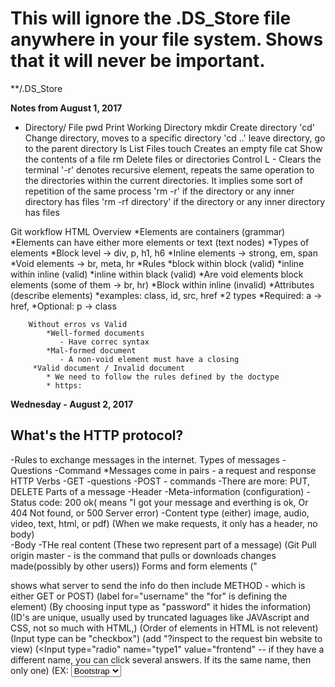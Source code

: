 # This will ignore the .DS_Store file anywhere in your file system. Shows that it will never be important.
**/.DS_Store

**Notes from August 1, 2017**

* Directory/ File
    pwd     Print Working Directory
    mkdir   Create directory
    'cd'    Change directory, moves to a specific directory
    'cd ..' leave directory, go to the parent directory
    ls      List Files
    touch   Creates an empty file
    cat     Show the contents of a file
    rm      Delete files or directories
    Control L - Clears the terminal
    '-r'    denotes recursive element,
            repeats the same operation to the directories within the current directories.
            It implies some sort of repetition of the same process
    'rm -r' if the directory or any inner directory has files
    'rm -rf directory' if the directory or any inner directory has files

Git workflow
HTML Overview
    *Elements are containers (grammar)
        *Elements can have either more elements or text (text nodes)
        *Types of elements
            *Block level -> div, p, h1, h6
            *Inline elements -> strong, em, span
            *Void elements -> br, meta, hr
        *Rules
            *block within block (valid)
            *inline within inline (valid)
            *inline within black (valid)
            *Are void elements block elements (some of them -> br, hr) 
            *Block within inline (invalid)
        *Attributes (describe elements)
            *examples: class, id, src, href
            *2 types
                *Required: a -> href, 
                *Optional: p -> class
              
              
        Without erros vs Valid
            *Well-formed documents
               - Have correc syntax
            *Mal-formed document
               - A non-void element must have a closing
         *Valid document / Invalid document
            * We need to follow the rules defined by the doctype
            * https:
            
**Wednesday - August 2, 2017**
## What's the HTTP protocol?
   -Rules to exchange messages in the internet.
    Types of messages
        -Questions
        -Command
    *Messages come in pairs - a request and response
    HTTP Verbs
        -GET -questions
        -POST - commands
        -There are more: PUT, DELETE
    Parts of a message
        -Header
            -Meta-information (configuration)
                -Status code: 200 ok( means "I got your message and everthing is ok,
                Or 404 Not found, or 500 Server error)
                -Content type (either) image, audio, video, text, html, or pdf)
    (When we make requests, it only has a header, no body)  
   -Body
         -THe real content
        (These two represent part of a message)
        (Git Pull origin master - is the command that pulls or downloads changes made(possibly by other users))
    Forms and form elements
    ("<form action> shows what server to send the info do
    then include METHOD - which is either GET or POST)
    (label for="username" the "for" is defining the element)
    <!-- All form elements need a name or they will be ignored by the server -->
   (By choosing input type as "password" it hides the information)
   (ID's are unique, usually used by truncated laguages like JAVAscript and CSS, not so much with HTML,)
   (Order of elements in HTML is not relevent)
   (Input type can be "checkbox")
   (add "?inspect to the request bin website to view)
   (<Input type="radio" name="type1" value="frontend"
   -- if they have a different name, you can click several answers.  If its the same name, then only one)
   (EX: <select name="framework" id="framework -- if you include 'multiple' right here, it allows several.">
        <option value="bootstrap">Bootstrap</option>)
        *Don't forget that "Select" is a dropdown box.
        "Disabled" and "readonly" are an attributes put in the input element"
        Disabled makes the box grayed out.
        Readonly makes certain text always there. Doesn't allow you to type in.
    Inspecting form values in RequestBin
    -https://requestb

GIT WORKFLOW    
    'git status
    git add filename
        "git add ." This adds everything in the current directory but deleted files
        "git add -A" This adds everything including ignored files.
        "git commit --amend -m" (basically rewrites the last commit)
   
       
     git log to see your new commit
     git push origin master
     man git - manual git
            
   Notes on CSS August 2, 2017 - Afternoon
   
 Inline styling is discouraged. ie: <h1 style="color: blue; font: 12px">
 Better is: <style>
                .fancy-header {
                    color: blue;
                    text-decoration: underline;
                    }
            </style>
            </head>
            <body>
                <h1 class="fancy-header">I've got style</h1>
            
            
 HOW TO DO CSS:
 
    <link rel="stylesheet" href="forms.css">
   Link always goes in the <head></head> section.
   To create notes in CSS, use /**/.  /* make your notes like this.*/
   In CSS, class selectors have priority over basic selector.  
   Basic Selector
   ex:
    selector{
        property1; value;
        property2; value;
        }
        
   Multiple Selectors:
    ex: if you want several headings to be the same
    ex: h1, h2 {
               color: red:
               }
    
   Combining Classes
   Target a group of elements and items with a specific id.
    EX:
    .fancy-header
    
    .extra-large
    
  Use a <class ID> to make something really specific.
  ex: in css write: #name {
                        color: green;
                        }
       * This makes sure that only the name is green regardless of where it it placed or if it's in a header.    
    Ids are more specific than classes in CSS
    
  Direct- Child
  If they are both in the same div, there is a direct child and they will be affected, 
  --UNLESS it is written like this= #personal>h2 {
                                        color:yellow;
                                        }
                                        
     #top:hover{
        text-decoration:none;
        
        Changes the state of the mouse hoving over a link or other item.
        
 **August 3, 2017**
 
 ID selectors take priority over element selectors.  Class selectors are in the middle.
 
 Pseudo-classes
 Activates when you do a certain action.  Becomes interactive with user interaction.
 These are:
 Link
 Visited
 Hover
 Active
 
 These are typically used with anchors.
 
 Properties:
 Colors
 Text
 Font
 Backgrounds
 Lists
 Tables
 
 This would look something like:
 
 a:visited {
    color: purple;
    }
    
    Or 
    
 a:hover {
    background-color: gray
        }
     
     
 
 To remove bullets in CSS:
    ul{
       list-style-type:none;
       }
 body {
    background-color: #E6ECF0
    
 a {
    color:
    }
 
 **"Class" and "panel" are comment names for columns in html"
 
 When you see repetition, remove it.
 
 use a comma if using the same rule.
 
 Go to www.w3schools.com --> to find code for "rounded corners" or other css data.
 
 www.caiuse.com --> Come to this site to verify that you can use code from w3schools.
 
 To make a cute "twitter-like" button:
 
 button {
    font-weight: bold;
    border-radius: 15px;
    border: 1px solid #3B94D9;
    
  ( to make classes to distinguish the different types of buttons:)
  
  .highlight {
    background-color: #B94D9;
    color: 3fff;
    }
   .regular {
        background-color: #fff;
        color: #3B94D9
            }
   Then in html file, change it from <button> to <button class="highlight"> or <button class="regular">
   
   To change input, as in "search twitter," do the following:
   
   input {
    border-radius: 15 px;
    border:
    background-color:
    background-image: url ("http://via.placeholder.com/10x10);
    background-repeat: no-repeat;
    background-position: right
  
  To change navigation links:
  Make a class:
  .nav-item {
            font-weight:
            color:
            text-decoration:
      
  To make a background image:
  .hero {
    /*relative path*/
  background-image: url("../imgs/background.jpeg")      
            
            
            Then change in html <a href="#"> to <a href="#" class="nav-item"
            
  To make a circle, make the border radius larger, Luis used 100px to make a circle.
  
  One more service for images is placeholder.com
  Monospace fonts are typically used in terminals.
  Glyph - is how the letter or font will look in the computer.
  
  *Using google fonts*
    Select a font
    
 In the META section, put link to the font before the stylesheet.
  
 In css, to make a selector that uses all anchor elements, use "a".
 
 #container h1.fancy-header {
 }
 This is an example of order placement.
 
 Command + I = Opens the counsole
 
 To Make a background image in css:
 .body {
 background-image:url ("../imgs/background.jpeg")
 }
 
 If background image won't or can't load, then the background color will show.
 
 
 THis is an example of a pseudo-file:
 a:active {
    color: red;
 }
 
 
   ** fyi, ID's should not be numbers.**
   
 **August 3, 2017 - Notes on Box Model:
 
 How to creat boxes:
 In body (of HTML):
 
 <div id="box1" class="boxes"></div>
 
 Boxes need a value to exist. This means it will not show much unless it has a value and a border.
 You can style in the html style section located in the <head></head>, but it is better to put in the css. 
 
 
 in <style>
    .boxes {
        width: 200px
        height:
        background-color:
        padding:
        border:
        margin
    
    #box1{
        margin-bottom: 5px;
        
  use the following to select images within boxes or div(s).
  
  .boxes>img {
    position: absolute;
    bottom: 60px;
    }
    
    Make sure that position is indicated within classes.  If it is relative to something
    else, make sure its listed as relative.
       
 __________________________________________________________________________
 
 Friday August 4, 2017
 
 1. A quick note on box sizing
    border-box vs content box
    
    "CSS 3 box model" 
 On some style sheets, box-sizing: border-box; 
 may be used but does not change the height/ width.  
    
 In the content box option, the padding affects the overall size.  
 
 
 
 2. positioning
 Can be very complicated.  Only use one type, since it can get very confusing.
 
 
   *floats - Has ability to break free and layer on top.  Also similar to Tetris.  
   Each element can be positioned individually.  
   
  ** If you add a float to a "block-element" then it doesn't technically act like a block element. 
  Usually apply "clear:" to last one.
  Floating can be very confusing, and frameworks are becoming more popular.
   **Luis recommends using a red border at first to distinguish positioning. 
    relative - Using relative positioning is alot easier.  you can use right: left: top: and bottom: followed by a
    number to show where a certain object goes. Negative numbers may also be used. 
   
   
   absolute positioning - if you want to use absolute positioning, 
   
   use something similar to the following:
   position: absolute;
   left: 10px;
   top: 0px;
   
 Distinguish whether box or shape or item is RELATIVE or ABSOLUTE!
 This can be done in the formatting section of the css page that you wrote the other 
 basics such as height and width.   
 
 With relative positioning, it may overlap images and it can appear to be lost. :(
   
 (if you use -)
 
 
 fixed positioning
 -Tries to apply relating to the browsing window.
 -Doesn't matter who the parent is.
 
 
 Instead of choosing "bottom: 60px," you can use "top:-40" or something similar using
 a negative number.
 
 ##CSS Notes
 
 The unit of work in CSS is a rule.
    -It has one or several selectors.
    - Can have one or more declarations that affect properties and values.
 *selector, properties, 
 'selector {property: value;}'
 
 Types of selectors
    *elements, classes, ids, pseudo-selector
    *Combinations 
    
 There are 3 ways to include CSS in a page:
    1. Inline: Using the style attribute.
    2. Embedded. using the "style element"
    3. External. using the 'link' element pointing to an external '.css'file.
 
 Types of positioning:
    -static is the default positiioning
    -absolute and relative- mostly for images
    - fixed - usually for main navigation bars
    -float is mostly used to create columns.
 There are 3 main font families:
 
 Serif, Sans serif, and monospace
 
 How to use Google fonts
    1. Select a font.
    2. 

Fundamental blocks of websites include:
header, footer, main, block.

So the first step is to
1. analyze duplication
2. Find all variations

There are several approaches to CSS

OOCSS (nicole SUllivan)
   Separate container and content.
   Main thing is to separate elements from container.
SMACSS (Jonathan Snook)
    Base (Reset)
    Layout (Positioning) like columns
    Module (lke in OOCSS)
    State - like disabled elements
    THeme - the only part that is optional
    
    (Involves separating modules)
    
    
BEM (Yandex)

   Block - Entity - Meaningful on its own (module in OOCSS). 
            Header, menu, input
   Element
     - Part of a block semantically tied to its parent.  Menu-item, checkbox-caption, header-title
        
  Modifier
  Represents a change in appearance or behavior (state in SMACSS). 
  disabled, highlighted, checked,  and fixed)
             
  IE. you can include "Base-type" rule to change the body and "Menu or nav-menu" to 
  change the menu.
  (Union of the two other) 
  
  In this, go to HTML and you can select Class as something similar to "button button-regular"
  Or "button button-highlighted" to should that there is a regular button class and a special one.
  Between "button" and "button-highlighter"  it will accept the last stated one 
    
   
   
   1. Base or reset rules
   2. modules rules (as they are usually positioned in the page.
        1. Blocks
        2. elements 
        3. states
   3. Layout (column or grid system)
   
_______________________________________________________________

To create margins, you can set width: to 960px and set margin to 0 auto, and this centers
the text.  THis only works for the body.  

Fixed layouts do not change when the window is minimized.
   
 If you change it to "fluid" then it moves smaller when the window is reduced.
 If you put width to :80%
 and other columns to :20% it changes and comes fluid. 
 
 You can use "media screen" for different screen sizes.
 
 /*Ex : for screen sizes 500px and up*/
 @media screen and (min-width:500px) {
    selector {
    property: value;
    }
   }
   
   Min and Max are 

screen sizes between 960 px and 1200px
@media screen and (min-width:960 and max width: 1200px)

Media queries can have a bunch of rules

Viewport
in <head></head>
write meta name="viewport" content="width=device-width, initial scale=1" 
print.css can be used to print the code.


Put "repository"

**August 8, 2017**

1. Complete Media queries exercise
2. Review of the solution
3. How to create a simple grid system

media Queries Exercise

note: there are not many containers, so it may work a little differently.

First, add viewport to <meta> tag, and link to css.

(commit) (prepare the HTML page for styling)

In css,

Wireframe is an idea that comes before formatting, focuses on a general layout 
(without colors, sizes, etc).

Lately most developers and designers focus on mobile design first.

Since there are only 2 screen sizes asked for, there should only be one (1) media 
query,

/* Reset Styles*/

html, (if you want to use the full size of the page, start with "html")
html, body {
    margin: 0 (This is very important if you are trying to make things align)
    height: 100%
    width: 100%
    box-sizing: border-box;
    }

body {
    display: block;
    padding: 5px;
    
h1 {
    
.alert-info {
    background-color: lightblue;
    border: 2px solid lightgrey;
    color: #000; ---> Wont work!
    text-decoration: none; ----> won't work!! 
    }
    
.alert-info > a { 
    color: #000;
    text-decoration: 1em;
    text-align: center; ---> "text-align wont work with block elements, only inline!!"
   
   }
   
   .nav-links {
   padding: left
 .nav-links li {
    
   background-color: lightgray;
   padding: 1em;
   text-align: center;
   list-style-type: none
   margin-bottom:
   
   .header-img>img {
   width: 100%;
   
   
   .subsection: {
    font-style: italic}
   
   
   ** TO HIDE SOMETHING:
   use 
   hide on mobile: {
   display: none 

   }
   
   ** TO MAKE LIST IN A ROW**
   
   li { 
   display: inline-block;
   }
   
   To make a COLUMN, USE :
   float: (try to float to the left always)
   and 
   width:
   
   This can be used with text as well.
   
   A column that takes up 1/3 on the right, would be written as:
   
   .main {
    float: left;
    width: 67%
    }
   
   
 
 **August 8, 2017 Notes continued**
 
 Grids
 A generalization to create layouts based on columns.
 
 - They are generally 12 columns.
 - We have several general concepts.
 
    Container- will define the maximum width of the blocks in the page. (Example
    was photo of giant cat.)
    Can use something like the following in css:
    
    .container {
    width: 90%
    max-width: 1200px;
    margin: 0 auto;
    }
    
    **in html you can add a <div class of "column-one-third" before the <p> paragraph starts.
    
    .column-one-third {
        float: left;
        width: 33%
        }
        
    .row {
        width: 100%
        overflow: auto;
        }
        
        
        
    
    Row -   It's a container for columns. (Similar to Twitter example)
    Columns - Are usually elements floating with a specific width based on percents. 
    (We should at this moment be most familiar with this one.)
    
 In HTMl, if you have several divs that you intend to be a column together, you
 can create 
 
 
 The ".row after" works on more browsers that the .row at fixing the rows of different
 columns to be aligned.  (Without it the rows can appear to start at different heights.)
 .row after {
    content: "";
    display: table;
    clear: both:
    
 Wed developer tool bar
 
 @media-screen and (min-width: 360px) {
  /*the is going to be applied to small screens and bigger*/
  float: left;
  width: 100%
  
  
  Most framers use 5 types:
  xs
  x
  m
  l
  xl
  
  <div class="column-one-third column-three-thirds-medium">
  
  .offset-one-third {
    margin-left: 33%;
    }
    "offset affects empty columns"
   
   
   **August 9, 2017**
   
   Review of grid system exercise
   
   Use div.container as a class since it is gray.  
   
   You can use div.row*5 to quickly create 5 rows.
   
   <div class="row>
    <div class="column">1/2</div>
    
    if you are in html and you want to go to your link, you can hit: COMMAND + B (while the link is highlighted
    
    padding can affect size.
    
    first thing you do when you have a grid system, is put it in a container.
   
   
   How to use bootstrap:
   
   Is a css framework.  
   There are several ways to set up.
   Easiest way is CDN
   
   Copy the first link tag and add it to the head of your document
   copy the only scrip tag and add it before the end of your body element
   
 **August 10, 2017**
 Navbar of Bootstrap is usually the biggest section of code.
 Usually the main class will tell you padding and second will tell you the colors.
 example: <navclass="navbar navbar-default" the first nav bar deals with padding and the second deals with colors.
 Since div class is "container-fluid" you would use percentage.
 
 Don't remove "navbar-header" because that is what makes it responsive.
 Don't change first three things. 
 You can start changing after "collapse navbar-collapse"
 
 There is "navbar-left" and "navbar-right."
 
 In bootstrap, hero class is called "jumbotron."  
  ie.  
  in html:
  
  .hero-pizza {
  background-image: url("http....com");
  
  .hero-pizza-title {
    text-aline: ...
    background-color:...
    padding: ...;
    opacity: (makes the background transparent.)
  }
  
  Use "em" instead of pixels to size things when you want it to move.  
  
  You can use (in CSS)
  
  background-size: cover;
  
  to make the full image to fit within the page.
  
  When you look at panels, the first panel affects size and padding, and the panel-default, changes the colors. 
 
 
 Make a live template
 <div class=panel panel info
 
 <div class= panel-heading></div?
 
   <div class="panel-body"
   
   **To do a grid in bootstrap**
   
   but in <div class="col-xs-6">
   
   'col-xs-3' means three columns for extra small devices and bigger (or all devices)
   
   or you can put <div class='col-xs-12 col-md-4'>
   
   Means that 
   
   **August 14, 2017**
   
   
   Git Branches
   
   Commit - has several parts  
   an author,
   a message,
   a commit ID.
   
   Master is the main branch in github.
   "head" is considered the last commit or most latest.
   
   Feature Branch
   
   Reasons to "commit:"
   New feature 
   Removing errors
   
   If you want to remove branch, you can (in the terminal) type "git branch -d 'name of variable'"
   
   New method of pushing from now on: 
   1. Feature branch for the lesson/exercise
   2. commit changes in that new branch
   3.  merge with master
   4. push to master
   
   **Javascript**
   
   var name = "codeup"
   
   Example of a statement.
   
   Statements
    variable declaration " or var identifier"
        Identifier Cannot begin with a number(but can be included after beginning)
        Cannot include spaces
        Dashes are not allowed
        but Underscores are.
        
    
 Assignment
    'identifier +variable'
    
  Variables can change.
        
  Constants stay the same, they cannot change type or value.
  example 
  const pi = 3.145;
  
  if you type pi = 3.1 
  you will receive an error message. 
  
  "//" is considered a single-line comment
  
  /*  is for multiple line comments */
  
  Boolean operators are &&, ||, and !
  
  modulus %
  
  The remainder.  
  
  6 % 4 = 2
  
  3 % 4 = 3
  
  Difference between a statement and an expression:
  
  An operator and an operand.
  
  Operand is 1 or ...
  Operator is a plus sign.  
  
  Statement is a combination of expressions.  
  And it ends with a ; or a semi-colon.
  
  + operator is considered an overloaded operator because it can work on strings
  and addition.  
  
  Concatenate 
  
  '\' has special meaning. 
  example if you want to write a single quote. you can type
  
  'here is a single quote -->'<--'
  but you have to write 'here is a single quote -->\' and it works'
  
  '\n' shows that it's a new line.  
  
  you need to type two backslashes to get get one.  
  
  If you want four backslashes, you need to type 8!!
  
  
  *String functions will replace the value but will not permanently chance the variable.  
  
  
  Exercise Notes from Monday Afternoon
  
  var sample = "Hello Codeup"
  To permantantly change to uppercase
  sample = sample.toUpperCase()
  
  sample.toUpperCase; (is not permanent)
  
  sample + 'students';
  adds students to the back.
  
  sample.replace('Students','Class');
  sample = sample.replace('Students','Class')
  
  var indexofCodeup = sample.indexOf('CODEUP')
   
  Use naming convention - called camel case.
  
  This means write The Little Mermaid as littleMermaid.
  
  
  var littleMermaid = 3
  var brotherBear = 5
  var hercules = 1
  
  var totalDays = littleMermaid + brotherBear + hercules
  
  var grandTotal = totalDay * 3
  
  grandTotal = 27
  
  Next problem.....
  
  var googleRate = 400
  var amazonRate = 380
  var facebookRate = 350
  var googleHours = 6
  var amazonHours
  .............incomplete
  
  var paycheck = googleHours * googleRate + amazonHours * amazonRate + facebookHours * facebookRate =
  7420
  
  var classFull = False
  var scheduleHasConflicts = false
  var canEnroll = !classFull && !scheduleHasConflicts;
  
  However... try not to make variables such as "classNotFull" since it makes things more
  difficult to have a negative in the variable.
  
  Next problem...
  
  // discount is applied if brought more than two items or they are a premium member and the
  offer has not expired.
  
  (It's a good idea to make notes in the code)
  
  var numberOfItemsBought = 100
  var is PremiumMember = false
  var offerIsExpired = false
  
  numberOfItemsBought >2 || idPremiumMember) && !offerIsExpired
  
  
  var username = 'codeup';
  var password = 'notastrongpassword';
  Create a variable that holds a boolean value for each of the following conditions:
  
  the password must be at least 5 characters
  the password must not include the username
  the username must be no more than 20 characters
  neither the username or password can start or end with whitespace
  
  In console type:
  
  var username = 'codeup';
    var password = 'notastrongpassword';
    
  var passwordIsLongEnough = password.length >=5
  var passwordContainsUsername = password.indexOf(username) !==-1
  
  
  (This checks if password contains the username.)
  
  
  var usernameIsTooLong = username.length > 20;
  var UsernameHasWhiteSpace = username !== username.trim()
  var passwordHasWhitespace = password !== password.trim()
  car hasWhiteSpace = passwordHasWhiteSpace || usernameHasWhiteSpace
  
  
  This would look like 
  'codeup' !=='
  "true"
  
  To use java in html, put in a <script> tag in the body.
  
  
  
  //inline javascript inside of script tags
  
  USe
  <script>
  "use strict";
  console.log('hello redwood');
  console.log('this is inline JS');
  
  </script>
  <script src = "http://js/my_javascript_script
  
  Every file from now on should read "use strict". 
  
  Two ways to use javascript is internal (in the html page) and external a separate 
  one.  In external sheet, still write, "use strict"
  
  *User interaction*
  alert (shows a message
  confirm (acts as a boolean)
  prompt ('What is your favorite pizza topping?') (Gets text input from the user;);
  
  you can store that in a variable.
  car toppingToAdd = prompt('What pizza topping should we add?')
  toppingToAdd "anchioves"
  
  ** August 15. 2017 **
  
  to make new branch... "-b.."
  
  in example...
  
  alert('ready for action')
  to make sure its linked.
  
  console.log('before the if statement')
  
  if() {
    console.log('body of the if statement');
  }
  

  
  
  if (true)
  it will show...
  if(false)
  nothing will show. 
  
  } else {
    console.log('condiiton evaluates to false');
    colsole.log('else branch')
  }
  
  var numberOfTimesIVotedForTheSeatingChart = 1;
  
  if (numberOfTimesIVotedForTheSeatingChart ===1) {
    console.log('good job');
    } else if (numberOfTimesIVotedForTheSeatingChart >1 && numberOfTimes... <99 {
        console.log('what do you think you are doing?');
     } else if (numberOfTimesIVotedForTheSeatingChart > 100 {
             console.log('You must have written a script to break the site');   
    } else if (number of... === 0) {
        console.log(why did you not vote?);
        }
        console.log(after the if statement.
        
        
    Loosely is ==
    Strictly is ===
    Use Strictly most of the time. 
    
    Usually anything inside of curly braces is indented one time.
    
    
    
    
   Ternary Operator
   
  Statements not expressions.
  Expression has operators and operands.
  
  Ternary operator makes it so that you can make an If/Else statement
  as an expression.
  
  condition ? 'value if true' : 'value if else
  
  Var message = (1>2) ? 'math is broken' : 'everything is fine';
  
  console.log(message)
  
  
  Example:::
  
  reg:
  
  var message;
  if (success) {
    message = "operation as successful.":
    }else {
        massage = "oops, something went wrong.";
        }
        
  Rewritten with a ternary operator
  
  var message = (success) ? 'operation was successful.' " 'Oops, something went wrong:'
  console.log(message);
  
  **Message can be any variable**
    
  
  
Switch (variable we want to look at) {
    case a literal value;
    break;
    }
   
   Don't fall through intentionally.  Meaning... don't forget to use "break"
   Switch case is easier to understand. 
   
   example:
    
var 


** August 16, 2017 *

Git fetch is a git download.  downloads change from the remote without applying them to the mty local repo

git stash saves work in progress.


(taken from switch js exercise)
// 1. variable declaration. 2. assignment.
var colors = ['red', 'orange', 'yellow', 'green', 'blue', 'indigo', 'violet'];

// Neither of these are expressions.
// 1. variable declaration 2. Assignment
// After the '=' is considered the assignment part.
// If you see arithmetic operation, then it's an expression.
// a function call is an expression IF it returns a value
var color = colors[Math.floor(Math.random()*colors.length)];

console.log(color); // Not an expression
In this example, color is a string.  But...Color is an expression. 

These are considered sequectual statements. 

Switch (color) { is a statement.
    case "red":
        console.log ('color red');
        
Cameron's Case

var sale = 190;
var minSale = 200;

if (true) {}

if (sale>minSale) {
    Then the discount applies
    and the rest of the functionality to give discounts
    }
    
 Turnary Operator - is whatever type you like....
 
 
 ...
 
 Loop
 
 sequential -> if (condition) ) {} -> while (condition) {}
 
 // print the number from 1 - 5
 
 var limit = 5;
 var counter = 
 
 //go to
 
 console.log (1)
 console.log (2)
 console.log (3)
 console.log (4)
 console.log (5)
 
 Then you can choose:
 
  console.log(counter);
  counter++;
  console.log(counter);
  counter++;
  console.log(counter);
  counter++;
  console.log(counter);
  counter++;
  console.log(counter);
  counter++;
  
  while  (counter <= limit) {
    console.log(counter);
    counter++
    }
    
    
    If you want to do only once then use do while...
    but if more use while.  
    
    for (
        counter = 1; //1. first time (once)
        counter <= limit; //2. should i continue?
        counter++ //4. increment -> go to condition
        ) {
        console.log(counter); // 3. body
        }
        
 Best practces are to include "variables" at the top of the code.
 
 
 if (counter === 3) {
    console.log('you reached the number 3");
    console.log("I will stop the app");
    break;
    }
    
 Do - while and while are better used when you're unsure of the number of times 
 it will be looped.  (ie. doesn't necessaryily use i++ or i--). 
 
 
 **August 17**
 
 .repeat works to repeat.
 
 .toString() will create a string out of numbers.  
 
 
 to make a function:
 
 function printName() {
 cosole.log(firstName + " " + lastName);
 }
 
 "argument is the number portion or info put in the () following an established function.
 
 Global scope : 
 Function Scope: variable has to be inside of the function.
 
 ** August 22 **
 
 Object properties can either be written:
 
 book["title"], book["author"]
 or 
 book.title, book.author
 
 **August 23**
 
 Arrays arrays are objects.
 Functions are objects.  Math is a function that an be used as an object.
 Almost everything in javascript is an object.
 
 
 Math.random();
 
 Math.round(20.49)
 Math.round(20.5)
 Rounds to nearest number....
 
 math.floor- Will always choose the smaller number.  45.95 = 45.
 -45.95 = -46
 
 Math.ceil(.95) = 1
 Math.ceil(7.04) = 8
 
 Math.pow(2,16); 
 
** August 24 **


.getElementsByTagName means the elements within the <> ie <form>.
snake case
camel case
or dot notation
train case

 
 
 